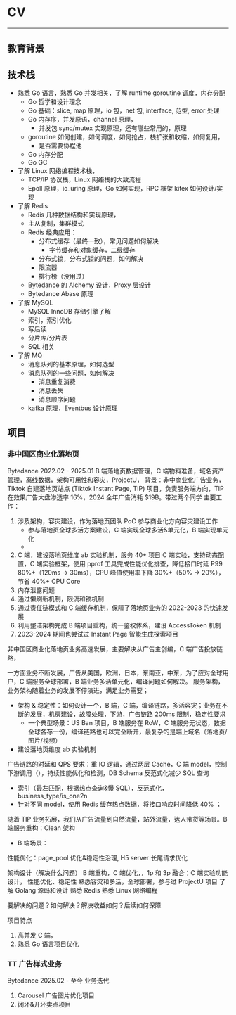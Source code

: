# CV

---

## 教育背景

## 技术栈
- 熟悉 Go 语言，熟悉 Go 并发相关，了解 runtime goroutine 调度，内存分配
  - Go 哲学和设计理念
  - Go 基础：slice, map 原理，io 包，net 包, interface, 范型, error 处理
  - Go 内存序，并发原语，channel 原理，
    - 并发包 sync/mutex 实现原理，还有哪些常用的，原理
  - goroutine 如何创建，如何调度，如何抢占，栈扩张和收缩，如何复用，
    - 是否需要协程池
  - Go 内存分配
  - Go GC 
- 了解 Linux 网络编程技术栈，
  - TCP/IP 协议栈，Linux 网络栈的大致流程
  - Epoll 原理，io_uring 原理，Go 如何实现，RPC 框架 kitex 如何设计/实现
- 了解 Redis 
  - Redis 几种数据结构和实现原理，
  - 主从复制，集群模式
  - Redis 经典应用：
    - 分布式缓存（最终一致），常见问题如何解决
      - 字节缓存和对象缓存，二级缓存
    - 分布式锁，分布式锁的问题，如何解决
    - 限流器
    - 排行榜（没用过）
  - Bytedance 的 Alchemy 设计，Proxy 层设计
  - Bytedance Abase 原理
- 了解 MySQL
  - MySQL InnoDB 存储引擎了解
  - 索引，索引优化
  - 写后读
  - 分片库/分片表
  - SQL 相关
- 了解 MQ
  - 消息队列的基本原理，如何选型
  - 消息队列的一些问题，如何解决
    - 消息重复消费
    - 消息丢失
    - 消息顺序问题
  - kafka 原理，Eventbus 设计原理

## 项目

### 非中国区商业化落地页
Bytedance 2022.02 - 2025.01
B 端落地页数据管理，C 端物料准备，域名资产管理，离线数据，架构可用性和容灾，ProjectU，
背景：非中商业化广告业务，Tiktok 自建落地页站点 (Tiktok Instant Page, TIP) 项目，负责服务端方向，TIP 在效果广告大盘渗透率 16%，2024 全年广告消耗 $19B。带过两个同学
主要工作：
1. 涉及架构，容灾建设，作为落地页团队 PoC 参与商业化方向容灾建设工作
   - 参与落地页全球多活方案建设，C 端实现全球多活&单元化，B 端实现单元化
   - 
2. C 端，建设落地页维度 ab 实验机制，服务 40+ 项目 C 端实验，支持动态配置，C 端实验框架，使用 pprof 工具完成性能优化排查，降低接口时延 P99 80%+（120ms -> 30ms），CPU 峰值使用率下降 30%+（50% -> 20%），节省 40%+ CPU Core
3. 内存泄露问题
4. 通过懒刷新机制，限流和锁机制
5. 通过责任链模式和 C 端缓存机制，保障了落地页业务的 2022-2023 的快速发展
6. 利用整洁架构完成 B 端项目重构，统一鉴权体系，建设 AccessToken 机制
7. 2023-2024 期间也尝试过 Instant Page 智能生成探索项目


非中国区商业化落地页业务高速发展，主要解决从广告主创编，C 端广告投放链路，

一方面业务不断发展，广告从美国，欧洲，日本，东南亚，中东，为了应对全球用户，C 端服务全球部署，B 端业务多活单元化，编译问题如何解决。
服务架构，业务架构随着业务的发展不停演进，满足业务需要；
- 架构 & 稳定性：如何设计一个，B 端，C 端，编译链路，多活容灾；业务在不断的发展，机房建设，故障处理，下游，广告链路 200ms 限制，稳定性要求
  - 一个典型场景：US Ban 项目，B 端服务在 RoW，C 端服务无状态，数据全球各存一份，编译链路也可以完全断开，最复杂的是端上域名（落地页/图片/视频）
- 建设落地页维度 ab 实验机制

广告链路的时延和 QPS 要求：重 IO 逻辑，通过两层 Cache，C 端 model，控制下游调用（），持续性能优化和检测，DB Schema 反范式化减少 SQL 查询
  - 索引（最左匹配，根据热点查询&慢 SQL），反范式化，business_type/is_one2n
  - 针对不同 model，使用 Redis 缓存热点数据，将接口响应时间降低 40% ； 

 随着 TIP 业务拓展，我们从广告流量到自然流量，站外流量，达人带货等场景。B 端服务重构：Clean 架构
 - B 端场景：


性能优化：page_pool 优化&稳定性治理, H5 server 长尾请求优化


架构设计（解决什么问题）
B 端重构，C 端优化，，1p 和 3p 融合；C 端实验功能设计， 性能优化、稳定性
熟悉容灾和多活，全球部署，参与过 ProjectU 项目
了解 Golang 源码和设计
熟悉 Redis
熟悉 Linux 网络编程


要解决的问题？如何解决？解决收益如何？后续如何保障

项目特点
 1. 高并发 C 端，
 2. 熟悉 Go 语言项目优化


### TT 广告样式业务
Bytedance 2025.02 - 至今
业务迭代
 1. Carousel 广告图片优化项目
 2. 闭环&开环卖点项目






